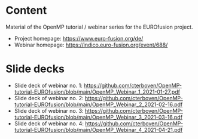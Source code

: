 # Content
Material of the OpenMP tutorial / webinar series for the EUROfusion project.
  * Project homepage: https://www.euro-fusion.org/de/
  * Webinar homepage: https://indico.euro-fusion.org/event/688/

# Slide decks
* Slide deck of webinar no. 1: https://github.com/cterboven/OpenMP-tutorial-EUROfusion/blob/main/OpenMP_Webinar_1_2021-01-27.pdf
* Slide deck of webinar no. 2: https://github.com/cterboven/OpenMP-tutorial-EUROfusion/blob/main/OpenMP_Webinar_2_2021-02-16.pdf
* Slide deck of webinar no. 3: https://github.com/cterboven/OpenMP-tutorial-EUROfusion/blob/main/OpenMP_Webinar_3_2021-03-16.pdf
* Slide deck of webinar no. 4: https://github.com/cterboven/OpenMP-tutorial-EUROfusion/blob/main/OpenMP_Webinar_4_2021-04-21.pdf
